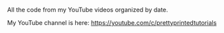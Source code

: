 All the code from my YouTube videos organized by date.

My YouTube channel is here: https://youtube.com/c/prettyprintedtutorials